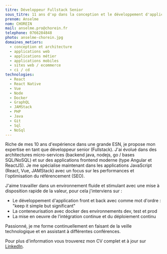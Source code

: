 ```yaml
---
titre: Développeur Fullstack Senior
sous_titre: 11 ans d'xp dans la conception et le développement d'applications
prenom: Anselme
nom: CHOREIN
mail: anselme.pro@chorein.fr
telephone: 0766284848
photo: anselme-chorein.jpg
domaines_metiers:
  - conception et architecture
  - applications web
  - applications métier
  - applications mobiles
  - sites web / ecommerce
  - ci / cd
technologies:
  - React
  - React Native
  - Vue
  - Node
  - Docker
  - GraphQL
  - JAMStack
  - PHP
  - Java
  - Git
  - Sql
  - NoSql
---
```


Riche de mes 10 ans d'expérience dans une grande ESN, je propose mon expertise en tant que développeur senior (Fullstack). J'ai évolué dans des architectures micro-services (backend java, nodejs, go / bases SQL/NoSQL) et sur des applications frontend moderne (type Angular et ReactJS).
Je me spécialise maintenant dans les applications JavaScript (React, Vue, JAMStack) avec un focus sur les performances et l'optimisation du référencement (SEO).

J'aime travailler dans un environnement fluide et stimulant avec une mise à disposition rapide de la valeur, pour cela j'interviens sur :

- Le développement d'application front et back avec comme mot d'ordre : "keep it simple but significant"
- La conteneurisation avec docker des environnements dev, test et prod
- La mise en oeuvre de l’intégration continue et du déploiement continu

Passionné, je me forme continuellement en faisant de la veille technologique et en assistant à différentes conférences.

Pour plus d'information vous trouverez mon CV complet et à jour sur [LinkedIn](https://www.linkedin.com/in/anselmechorein/).
